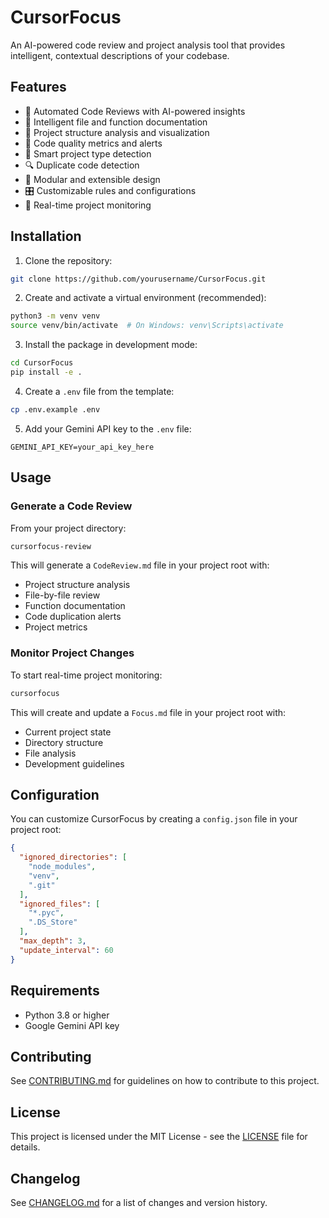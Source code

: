 # CursorFocus

An AI-powered code review and project analysis tool that provides intelligent, contextual descriptions of your codebase.

## Features

- 🔄 Automated Code Reviews with AI-powered insights
- 📝 Intelligent file and function documentation
- 🌳 Project structure analysis and visualization
- 📏 Code quality metrics and alerts
- 🎯 Smart project type detection
- 🔍 Duplicate code detection
- 🧩 Modular and extensible design
- 🎛️ Customizable rules and configurations
- 🔄 Real-time project monitoring

## Installation

1. Clone the repository:
```bash
git clone https://github.com/yourusername/CursorFocus.git
```

2. Create and activate a virtual environment (recommended):
```bash
python3 -m venv venv
source venv/bin/activate  # On Windows: venv\Scripts\activate
```

3. Install the package in development mode:
```bash
cd CursorFocus
pip install -e .
```

4. Create a `.env` file from the template:
```bash
cp .env.example .env
```

5. Add your Gemini API key to the `.env` file:
```
GEMINI_API_KEY=your_api_key_here
```

## Usage

### Generate a Code Review

From your project directory:

```bash
cursorfocus-review
```

This will generate a `CodeReview.md` file in your project root with:
- Project structure analysis
- File-by-file review
- Function documentation
- Code duplication alerts
- Project metrics

### Monitor Project Changes

To start real-time project monitoring:

```bash
cursorfocus
```

This will create and update a `Focus.md` file in your project root with:
- Current project state
- Directory structure
- File analysis
- Development guidelines

## Configuration

You can customize CursorFocus by creating a `config.json` file in your project root:

```json
{
  "ignored_directories": [
    "node_modules",
    "venv",
    ".git"
  ],
  "ignored_files": [
    "*.pyc",
    ".DS_Store"
  ],
  "max_depth": 3,
  "update_interval": 60
}
```

## Requirements

- Python 3.8 or higher
- Google Gemini API key

## Contributing

See [CONTRIBUTING.md](CONTRIBUTING.md) for guidelines on how to contribute to this project.

## License

This project is licensed under the MIT License - see the [LICENSE](LICENSE) file for details.

## Changelog

See [CHANGELOG.md](CHANGELOG.md) for a list of changes and version history. 